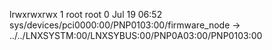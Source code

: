 lrwxrwxrwx 1 root root 0 Jul 19 06:52 sys/devices/pci0000:00/PNP0103:00/firmware_node -> ../../LNXSYSTM:00/LNXSYBUS:00/PNP0A03:00/PNP0103:00
